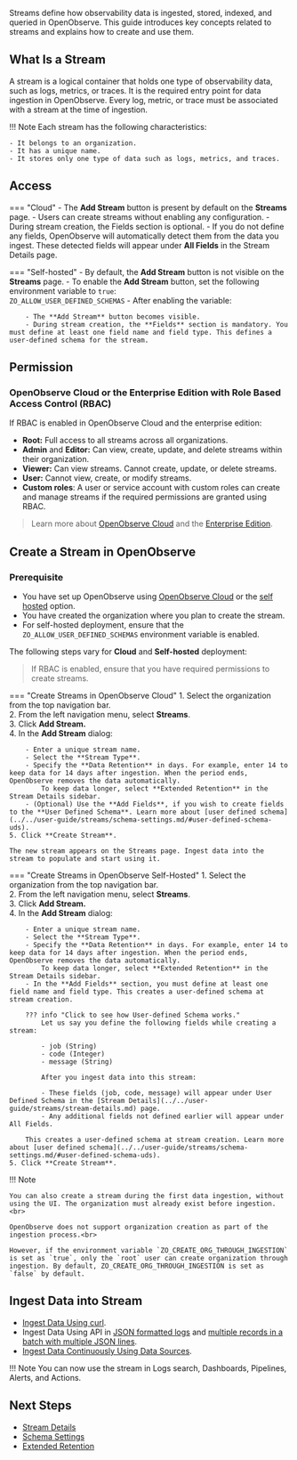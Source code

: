 Streams define how observability data is ingested, stored, indexed, and queried in OpenObserve. This guide introduces key concepts related to streams and explains how to create and use them.

## What Is a Stream

A stream is a logical container that holds one type of observability data, such as logs, metrics, or traces. It is the required entry point for data ingestion in OpenObserve. Every log, metric, or trace must be associated with a stream at the time of ingestion.

!!! Note
    Each stream has the following characteristics:
        
    - It belongs to an organization.  
    - It has a unique name.  
    - It stores only one type of data such as logs, metrics, and traces.

## Access

=== "Cloud"
    - The **Add Stream** button is present by default on the **Streams** page.
    - Users can create streams without enabling any configuration.
    - During stream creation, the Fields section is optional.
    - If you do not define any fields, OpenObserve will automatically detect them from the data you ingest. These detected fields will appear under **All Fields** in the Stream Details page.

=== "Self-hosted"
    - By default, the **Add Stream** button is not visible on the **Streams** page.
    - To enable the **Add Stream** button, set the following environment variable to `true`: <br>
        `ZO_ALLOW_USER_DEFINED_SCHEMAS`
    - After enabling the variable:

        - The **Add Stream** button becomes visible.
        - During stream creation, the **Fields** section is mandatory. You must define at least one field name and field type. This defines a user-defined schema for the stream.

## Permission

### OpenObserve Cloud or the Enterprise Edition with Role Based Access Control (RBAC)

If RBAC is enabled in OpenObserve Cloud and the enterprise edition:

- **Root:** Full access to all streams across all organizations.  
- **Admin** and **Editor:** Can view, create, update, and delete streams within their organization.  
- **Viewer:** Can view streams. Cannot create, update, or delete streams.  
- **User:** Cannot view, create, or modify streams.  
- **Custom roles**: A user or service account with custom roles can create and manage streams if the required permissions are granted using RBAC.
> Learn more about [OpenObserve Cloud](https://cloud.openobserve.ai/) and the [Enterprise Edition](https://openobserve.ai/docs/openobserve-enterprise-edition-installation-guide/). 

## Create a Stream in OpenObserve

### Prerequisite

- You have set up OpenObserve using [OpenObserve Cloud](https://cloud.openobserve.ai/) or the [self hosted](https://openobserve.ai/docs/quickstart/) option.   
- You have created the organization where you plan to create the stream.
- For self-hosted deployment, ensure that the `ZO_ALLOW_USER_DEFINED_SCHEMAS` environment variable is enabled. 

The following steps vary for **Cloud** and **Self-hosted** deployment: 
> If RBAC is enabled, ensure that you have required permissions to create streams.  

=== "Create Streams in OpenObserve Cloud"
    1. Select the organization from the top navigation bar.   
    2. From the left navigation menu, select **Streams**.  
    3. Click **Add Stream.**   
    4. In the **Add Stream** dialog: 

        - Enter a unique stream name.   
        - Select the **Stream Type**.  
        - Specify the **Data Retention** in days. For example, enter 14 to keep data for 14 days after ingestion. When the period ends, OpenObserve removes the data automatically.  
            To keep data longer, select **Extended Retention** in the Stream Details sidebar.  
        - (Optional) Use the **Add Fields**, if you wish to create fields to the **User Defined Schema**. Learn more about [user defined schema](../../user-guide/streams/schema-settings.md/#user-defined-schema-uds).    
    5. Click **Create Stream**.

    The new stream appears on the Streams page. Ingest data into the stream to populate and start using it.


=== "Create Streams in OpenObserve Self-Hosted"
    1. Select the organization from the top navigation bar.   
    2. From the left navigation menu, select **Streams**.  
    3. Click **Add Stream.**   
    4. In the **Add Stream** dialog: 

        - Enter a unique stream name.   
        - Select the **Stream Type**.  
        - Specify the **Data Retention** in days. For example, enter 14 to keep data for 14 days after ingestion. When the period ends, OpenObserve removes the data automatically.  
            To keep data longer, select **Extended Retention** in the Stream Details sidebar.  
        - In the **Add Fields** section, you must define at least one field name and field type. This creates a user-defined schema at stream creation.
    
        ??? info "Click to see how User-defined Schema works."
            Let us say you define the following fields while creating a stream:

            - job (String)
            - code (Integer)
            - message (String)

            After you ingest data into this stream:
            
            - These fields (job, code, message) will appear under User Defined Schema in the [Stream Details](../../user-guide/streams/stream-details.md) page.
            - Any additional fields not defined earlier will appear under All Fields.
        
        This creates a user-defined schema at stream creation. Learn more about [user defined schema](../../user-guide/streams/schema-settings.md/#user-defined-schema-uds).    
    5. Click **Create Stream**.

!!! Note

    You can also create a stream during the first data ingestion, without using the UI. The organization must already exist before ingestion. <br>

    OpenObserve does not support organization creation as part of the ingestion process.<br>
    
    However, if the environment variable `ZO_CREATE_ORG_THROUGH_INGESTION` is set as `true`, only the `root` user can create organization through ingestion. By default, ZO_CREATE_ORG_THROUGH_INGESTION is set as `false` by default.

## Ingest Data into Stream

- [Ingest Data Using curl](https://openobserve.ai/docs/quickstart/#load-sample-data). 
- Ingest Data Using API in [JSON formatted logs](https://openobserve.ai/docs/api/ingestion/logs/json/) and [multiple records in a batch with multiple JSON lines](https://openobserve.ai/docs/api/ingestion/logs/multi/). 
- [Ingest Data Continuously Using Data Sources](../../ingestion/index.md). 

!!! Note
    You can now use the stream in Logs search, Dashboards, Pipelines, Alerts, and Actions.

## Next Steps
- [Stream Details](stream-details.md)
- [Schema Settings](schema-settings.md)
- [Extended Retention](extended-retention.md)

